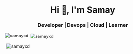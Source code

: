 <h1 align="center">Hi 👋, I'm Samay</h1>
<h3 align="center">Developer | Devops | Cloud | Learner</h3>

<p><img align="left" src="https://github-readme-stats.vercel.app/api/top-langs?username=samayxd&show_icons=true&theme=dark&locale=en&layout=compact" alt="samayxd" /></p>

<p>&nbsp;<img align="center" src="https://github-readme-stats.vercel.app/api?username=samayxd&show_icons=true&theme=dark&locale=en" alt="samayxd" /></p>

<p>&nbsp;<img align="center" src="https://github-readme-streak-stats.herokuapp.com/?user=samayxd&theme=dark" alt="samayxd" /></p>
